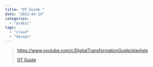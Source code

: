```yaml
---
title: "DT Guide "
date: "2021-04-14"
categories:
  - "arabic"
tags:
  - "cloud"
  - "devops"
---
```


> https://www.youtube.com/c/DigitalTransformationGuide/playlists
>
> [DT Guide ](https://www.youtube.com/c/DigitalTransformationGuide/playlists)
